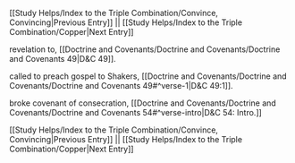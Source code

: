 [[Study Helps/Index to the Triple Combination/Convince, Convincing|Previous Entry]]  ||  [[Study Helps/Index to the Triple Combination/Copper|Next Entry]]

 revelation to, [[Doctrine and Covenants/Doctrine and Covenants/Doctrine and Covenants 49|D&C 49]].

 called to preach gospel to Shakers, [[Doctrine and Covenants/Doctrine and Covenants/Doctrine and Covenants 49#^verse-1|D&C 49:1]].

 broke covenant of consecration, [[Doctrine and Covenants/Doctrine and Covenants/Doctrine and Covenants 54#^verse-intro|D&C 54: Intro.]]

[[Study Helps/Index to the Triple Combination/Convince, Convincing|Previous Entry]]  ||  [[Study Helps/Index to the Triple Combination/Copper|Next Entry]]